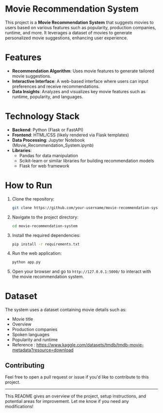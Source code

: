 # Movie Recommendation System

This project is a **Movie Recommendation System** that suggests movies to users based on various features such as popularity, production companies, runtime, and more. It leverages a dataset of movies to generate personalized movie suggestions, enhancing user experience.

# Features
- **Recommendation Algorithm**: Uses movie features to generate tailored movie suggestions.
- **Interactive Interface**: A web-based interface where users can input preferences and receive recommendations.
- **Data Insights**: Analyzes and visualizes key movie features such as runtime, popularity, and languages.

# Technology Stack
- **Backend**: Python (Flask or FastAPI)
- **Frontend**: HTML/CSS (likely rendered via Flask templates)
- **Data Processing**: Jupyter Notebook (Movie_Recommendation_System.ipynb)
- **Libraries**: 
  - Pandas for data manipulation
  - Scikit-learn or similar libraries for building recommendation models
  - Flask for web framework

# How to Run
1. Clone the repository:
   ```bash
   git clone https://github.com/your-username/movie-recommendation-system.git
   ```
2. Navigate to the project directory:
   ```bash
   cd movie-recommendation-system
   ```
3. Install the required dependencies:
   ```bash
   pip install -r requirements.txt
   ```
4. Run the web application:
   ```bash
   python app.py
   ```
5. Open your browser and go to `http://127.0.0.1:5000/` to interact with the movie recommendation system.

# Dataset
The system uses a dataset containing movie details such as:
- Movie title
- Overview
- Production companies
- Spoken languages
- Popularity and runtime
- Reference : https://www.kaggle.com/datasets/tmdb/tmdb-movie-metadata?resource=download
## Contributing
Feel free to open a pull request or issue if you'd like to contribute to this project.

---

This README gives an overview of the project, setup instructions, and potential areas for improvement. Let me know if you need any modifications!
